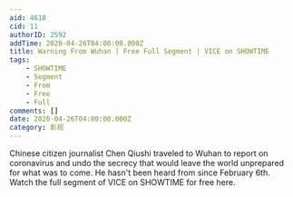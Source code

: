 ```yaml
---
aid: 4618
cid: 11
authorID: 2592
addTime: 2020-04-26T04:00:00.000Z
title: Warning From Wuhan | Free Full Segment | VICE on SHOWTIME
tags:
    - SHOWTIME
    - Segment
    - From
    - Free
    - Full
comments: []
date: 2020-04-26T04:00:00.000Z
category: 影视
---
```


Chinese citizen journalist Chen Qiushi traveled to Wuhan to report on coronavirus and undo the secrecy that would leave the world unprepared for what was to come. He hasn't been heard from since February 6th. Watch the full segment of VICE on SHOWTIME for free here.
